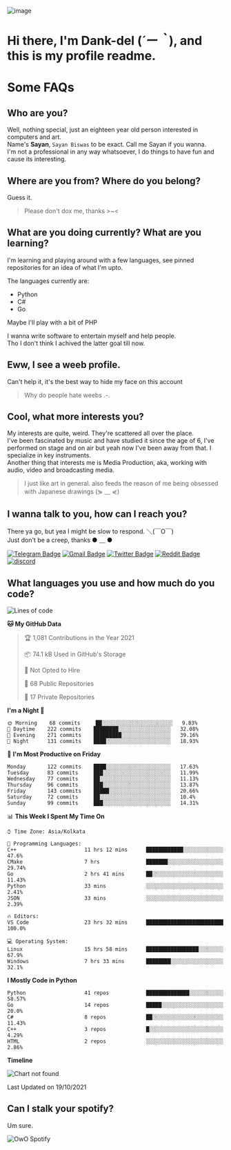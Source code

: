 ![image](https://user-images.githubusercontent.com/63096193/125182844-29f20800-e22f-11eb-8dc9-b0f2d29647bb.png)

# **Hi there, I'm Dank-del (*´ー｀*), and this is my profile readme.**
<!--  [![Profile views](https://gpvc.arturio.dev/dank-del)](https://github.com/dank-del) -->
# Some FAQs

## **Who are you?**

Well, nothing special, just an eighteen year old person interested in computers and art. \
Name's **Sayan**, `Sayan Biswas` to be exact. Call me Sayan if you wanna. \
I'm not a professional in any way whatsoever, I do things to have fun and cause its interesting.

## **Where are you from? Where do you belong?**

Guess it.
> Please don't dox me, thanks >~<

## **What are you doing currently? What are you learning?**

I'm learning and playing around with a few languages, see pinned repositories for an idea of what I'm upto.

The languages currently are:

- Python
- C#
- Go

Maybe I'll play with a bit of PHP

I wanna write software to entertain myself and help people. \
Tho I don't think I achived the latter goal till now.

## **Eww, I see a weeb profile.**

Can't help it, it's the best way to hide my face on this account
> Why do people hate weebs .-.

## **Cool, what more interests you?**

My interests are quite, weird. They're scattered all over the place. \
I've been fascinated by music and have studied it since the age of 6, I've performed on stage and on air but yeah now I've been away from that. I specialize in key instruments. \
Another thing that interests me is Media Production, aka, working with audio, video and broadcasting media.

> I just like art in general. also feeds the reason of me being obsessed with Japanese drawings (⋟ ﹏ ⋞)

## **I wanna talk to you, how can I reach you?**

There ya go, but yea I might be slow to respond. ＼(￣O￣) \
Just don't be a creep, thanks ● ﹏ ●

[![Telegram Badge](https://img.shields.io/badge/-dank_as_fuck-1ca0f1?style=flat-square&logo=telegram&logoColor=white&link=https://t.me/dank_as_fuck)](https://t.me/dank_as_fuck)
[![Gmail Badge](https://img.shields.io/badge/-chizuru@kanojo.tk-c14438?style=flat-square&logo=Gmail&logoColor=white&link=mailto:chizuru@kanojo.tk)](mailto:chizuru@kanojo.tk)
[![Twitter Badge](https://img.shields.io/twitter/follow/TheDankDel?style=social)](https://twitter.com/TheDankDel)
[![Reddit Badge](https://img.shields.io/reddit/user-karma/combined/dank_as_fuck_?style=social)](https://www.reddit.com/user/dank_as_fuck_/)
[![discord](https://discord-md-badge.vercel.app/api/shield/506536929152466945?style=social)](https://discordapp.com/users/506536929152466945)

## **What languages you use and how much do you code?**

<!--START_SECTION:waka-->
![Lines of code](https://img.shields.io/badge/From%20Hello%20World%20I%27ve%20Written-940696%20lines%20of%20code-blue)

**🐱 My GitHub Data** 

> 🏆 1,081 Contributions in the Year 2021
 > 
> 📦 74.1 kB Used in GitHub's Storage 
 > 
> 🚫 Not Opted to Hire
 > 
> 📜 68 Public Repositories 
 > 
> 🔑 17 Private Repositories  
 > 
**I'm a Night 🦉** 

```text
🌞 Morning    68 commits     ██░░░░░░░░░░░░░░░░░░░░░░░   9.83% 
🌆 Daytime    222 commits    ████████░░░░░░░░░░░░░░░░░   32.08% 
🌃 Evening    271 commits    █████████░░░░░░░░░░░░░░░░   39.16% 
🌙 Night      131 commits    ████░░░░░░░░░░░░░░░░░░░░░   18.93%

```
📅 **I'm Most Productive on Friday** 

```text
Monday       122 commits    ████░░░░░░░░░░░░░░░░░░░░░   17.63% 
Tuesday      83 commits     ███░░░░░░░░░░░░░░░░░░░░░░   11.99% 
Wednesday    77 commits     ██░░░░░░░░░░░░░░░░░░░░░░░   11.13% 
Thursday     96 commits     ███░░░░░░░░░░░░░░░░░░░░░░   13.87% 
Friday       143 commits    █████░░░░░░░░░░░░░░░░░░░░   20.66% 
Saturday     72 commits     ██░░░░░░░░░░░░░░░░░░░░░░░   10.4% 
Sunday       99 commits     ███░░░░░░░░░░░░░░░░░░░░░░   14.31%

```


📊 **This Week I Spent My Time On** 

```text
⌚︎ Time Zone: Asia/Kolkata

💬 Programming Languages: 
C++                      11 hrs 12 mins      ████████████░░░░░░░░░░░░░   47.6% 
CMake                    7 hrs               ███████░░░░░░░░░░░░░░░░░░   29.74% 
Go                       2 hrs 41 mins       ██░░░░░░░░░░░░░░░░░░░░░░░   11.43% 
Python                   33 mins             ░░░░░░░░░░░░░░░░░░░░░░░░░   2.41% 
JSON                     33 mins             ░░░░░░░░░░░░░░░░░░░░░░░░░   2.39%

🔥 Editors: 
VS Code                  23 hrs 32 mins      █████████████████████████   100.0%

💻 Operating System: 
Linux                    15 hrs 58 mins      █████████████████░░░░░░░░   67.9% 
Windows                  7 hrs 33 mins       ████████░░░░░░░░░░░░░░░░░   32.1%

```

**I Mostly Code in Python** 

```text
Python                   41 repos            ██████████████░░░░░░░░░░░   58.57% 
Go                       14 repos            █████░░░░░░░░░░░░░░░░░░░░   20.0% 
C#                       8 repos             ██░░░░░░░░░░░░░░░░░░░░░░░   11.43% 
C++                      3 repos             █░░░░░░░░░░░░░░░░░░░░░░░░   4.29% 
HTML                     2 repos             ░░░░░░░░░░░░░░░░░░░░░░░░░   2.86%

```


**Timeline**

![Chart not found](https://raw.githubusercontent.com/Dank-del/Dank-del/main/charts/bar_graph.png) 


 Last Updated on 19/10/2021
<!--END_SECTION:waka-->

## **Can I stalk your spotify?**

Um sure.

![OwO Spotify](https://spotify-recently-played-readme.vercel.app/api?user=31fdrsslnr7nvq4ytqwtw7c4rxfm&count=5)
